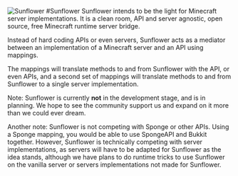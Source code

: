 ![Sunflower](https://i.imgur.com/RMeFNAq.png)
#Sunflower
Sunflower intends to be the light for Minecraft server implementations.
It is a clean room, API and server agnostic, open source, free Minecraft runtime server bridge.

Instead of hard coding APIs or even servers, Sunflower acts as a mediator between an implementation of a Minecraft server and an API using mappings.

The mappings will translate methods to and from Sunflower with the API, or even APIs, and a second set of mappings will translate methods to and from Sunflower to a single server implementation.

Note: Sunflower is currently **not** in the development stage, and is in planning. We hope to see the community support us and expand on it more than we could ever dream.

Another note: Sunflower is not competing with Sponge or other APIs. Using a Sponge mapping, you would be able to use SpongeAPI and Bukkit together. However, Sunflower is technically competing with server implementations, as servers will have to be adapted for Sunflower as the idea stands, although we have plans to do runtime tricks to use Sunflower on the vanilla server or servers implementations not made for Sunflower.
